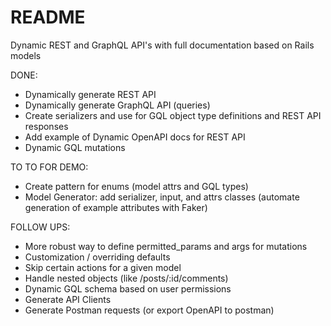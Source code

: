 # README

Dynamic REST and GraphQL API's with full documentation based on Rails models

DONE:

* Dynamically generate REST API
* Dynamically generate GraphQL API (queries)
* Create serializers and use for GQL object type definitions and REST API responses
* Add example of Dynamic OpenAPI docs for REST API
* Dynamic GQL mutations

TO TO FOR DEMO:

* Create pattern for enums (model attrs and GQL types)
* Model Generator: add serializer, input, and attrs classes (automate generation of example attributes with Faker)

FOLLOW UPS:

* More robust way to define permitted_params and args for mutations
* Customization / overriding defaults
* Skip certain actions for a given model
* Handle nested objects (like /posts/:id/comments)
* Dynamic GQL schema based on user permissions
* Generate API Clients
* Generate Postman requests (or export OpenAPI to postman)
